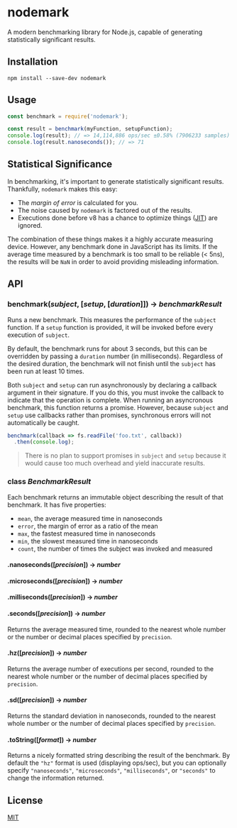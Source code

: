 # nodemark
A modern benchmarking library for Node.js, capable of generating statistically significant results.

## Installation
```
npm install --save-dev nodemark
```

## Usage
```js
const benchmark = require('nodemark');

const result = benchmark(myFunction, setupFunction);
console.log(result); // => 14,114,886 ops/sec ±0.58% (7906233 samples)
console.log(result.nanoseconds()); // => 71
```

## Statistical Significance

In benchmarking, it's important to generate statistically significant results. Thankfully, `nodemark` makes this easy:

* The *margin of error* is calculated for you.
* The noise caused by `nodemark` is factored out of the results.
* Executions done before v8 has a chance to optimize things ([JIT](https://en.wikipedia.org/wiki/Just-in-time_compilation)) are ignored.

The combination of these things makes it a highly accurate measuring device. However, any benchmark done in JavaScript has its limits. If the average time measured by a benchmark is too small to be reliable (< 5ns), the results will be `NaN` in order to avoid providing misleading information.

## API

### benchmark(*subject*, [*setup*, [*duration*]]) -> *benchmarkResult*

Runs a new benchmark. This measures the performance of the `subject` function. If a `setup` function is provided, it will be invoked before every execution of `subject`.

By default, the benchmark runs for about 3 seconds, but this can be overridden by passing a `duration` number (in milliseconds). Regardless of the desired duration, the benchmark will not finish until the `subject` has been run at least 10 times.

Both `subject` and `setup` can run asynchronously by declaring a callback argument in their signature. If you do this, you must invoke the callback to indicate that the operation is complete. When running an asyncronous benchmark, this function returns a promise. However, because `subject` and `setup` use callbacks rather than promises, synchronous errors will not automatically be caught.

```js
benchmark(callback => fs.readFile('foo.txt', callback))
  .then(console.log);
```

> There is no plan to support promises in `subject` and `setup` because it would cause too much overhead and yield inaccurate results.

### class *BenchmarkResult*

Each benchmark returns an immutable object describing the result of that benchmark. It has five properties:

* `mean`, the average measured time in nanoseconds
* `error`, the margin of error as a ratio of the mean
* `max`, the fastest measured time in nanoseconds
* `min`, the slowest measured time in nanoseconds
* `count`, the number of times the subject was invoked and measured

#### .nanoseconds([*precision*]) -> *number*

#### .microseconds([*precision*]) -> *number*

#### .milliseconds([*precision*]) -> *number*

#### .seconds([*precision*]) -> *number*

Returns the average measured time, rounded to the nearest whole number or the number or decimal places specified by `precision`.

#### .hz([*precision*]) -> *number*

Returns the average number of executions per second, rounded to the nearest whole number or the number of decimal places specified by `precision`.

#### .sd([*precision*]) -> *number*

Returns the standard deviation in nanoseconds, rounded to the nearest whole number or the number of decimal places specified by `precision`.

#### .toString([*format*]) -> *number*

Returns a nicely formatted string describing the result of the benchmark. By default the `"hz"` format is used (displaying ops/sec), but you can optionally specify `"nanoseconds"`, `"microseconds"`, `"milliseconds"`, or `"seconds"` to change the information returned.

## License

[MIT](https://github.com/JoshuaWise/nodemark/blob/master/LICENSE)
